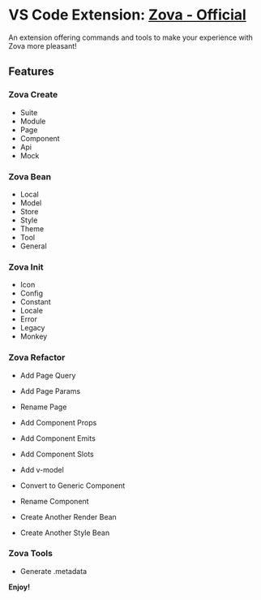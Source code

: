 # VS Code Extension: [Zova - Official](https://marketplace.visualstudio.com/items?itemName=cabloy.zova-vscode)

An extension offering commands and tools to make your experience with Zova more pleasant!

## Features

### Zova Create

- Suite
- Module
- Page
- Component
- Api
- Mock

### Zova Bean

- Local
- Model
- Store
- Style
- Theme
- Tool
- General

### Zova Init

- Icon
- Config
- Constant
- Locale
- Error
- Legacy
- Monkey

### Zova Refactor

- Add Page Query
- Add Page Params
- Rename Page

- Add Component Props
- Add Component Emits
- Add Component Slots
- Add v-model
- Convert to Generic Component
- Rename Component

- Create Another Render Bean
- Create Another Style Bean

### Zova Tools

- Generate .metadata

**Enjoy!**
